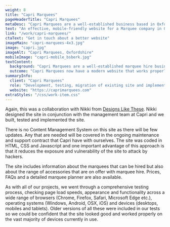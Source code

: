 ```yaml
---
weight: 8
title: "Capri Marquees"
pageHeaderTitle: "Capri Marquees"
metaDesc: "Capri Marquees are a well-established business based in Oxfordshire. Their old website was no longer serving them well so they commissioned a new modern site"
text: "An effective, mobile-friendly website for a Marquee company in Oxfordshire. This is a modern, elegant design reflecting the nature of the events for which the marquees are used. It incorporates a marquee planning tool for clients to use."
link: "/work/capri-marquees/"
ctaText: "Get in touch about a better website"
imageMain: "capri-marquees-4x3.jpg"
image: "capri.jpg"
imageAlt: "Capri Marquees, Oxfordshire"
mobileImage: "capri-mobile_bsberk.jpg"
textContent:
  background: "Capri Marquees are a well-established marquee hire business. They are based in Oxfordshire but operate across the Midlands and South of the UK. Their previous website was functional but old-fashioned and it did not display properly on mobiles or tablets. It was also somewhat slow to load. They felt that they were losing out to competitors and so commissioned a new website."
  outcome: "Capri Marquees now have a modern website that works properly on mobiles and tablets and loads quickly whatever device is used. As of the date of writing, site visitors are up 18% and page views are up 10% compared with the corresponding period in the previous year. Visitors arriving via the search engines account for 74% of all visitors (compared to only 54% in the same period in the previous year)."
summaryInfo:
  client: "Capri Marquees"
  role: "Development, testing, migration of existing site and implementation"
  website: "https://caprimarquees.com"
extraStyles: "/css/work-item.css"
---
```


Again, this was a collaboration with Nikki from [Designs Like These](https://designslikethese.co.uk). Nikki designed the site in conjunction with the management team at Capri and we built, tested and implemented the site.

There is no Content Management System on this site as there will be few updates. Any that are needed will be covered in the ongoing maintenance and support contract that Capri have with ourselves. The site was coded in HTML, CSS and Javascript and one important advantage of this approach is that it reduces the exposure and vulnerability of the site to attack by hackers.

The site includes information about the marquees that can be hired but also about the range of accessories that are on offer with marquee hire. Prices, FAQs and a detailed marquee planner are also available.

As with all of our projects, we went through a comprehensive testing process, checking page load speeds, appearance and functionality across a wide range of browsers (Chrome, Firefox, Safari, Microsoft Edge etc.), operating systems (Windows, Android, OSX, iOS) and devices (desktops, mobiles and tablets). Older versions of all these were included in our tests so we could be confident that the site looked good and worked properly on the vast majority of devices currently in use.
